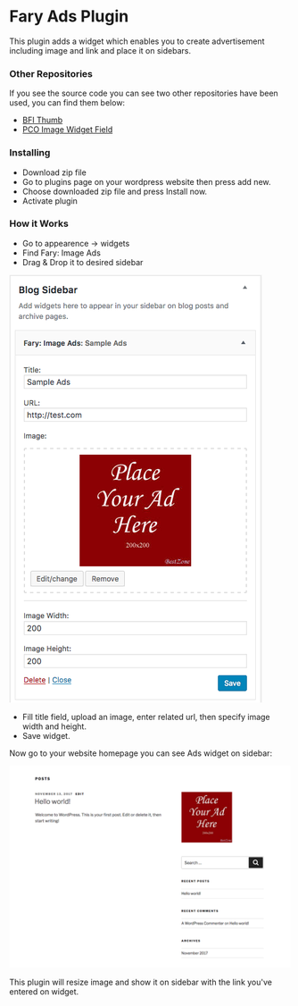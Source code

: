 # Fary Ads Plugin

This plugin adds a widget which enables you to create advertisement including image and link and place it on sidebars.

### Other Repositories

If you see the source code you can see two other repositories have been used, you can find them below:

* [BFI Thumb](https://github.com/bfintal/bfi_thumb)
* [PCO Image Widget Field](https://github.com/Peytz-WordPress/pco-image-widget-field)

### Installing

* Download zip file
* Go to plugins page on your wordpress website then press add new.
* Choose downloaded zip file and press Install now.
* Activate plugin


### How it Works

* Go to appearence -> widgets
* Find Fary: Image Ads
* Drag & Drop it to desired sidebar

![image](/widgets/inc/assets/img/readme/widget.png?raw=true)

* Fill title field, upload an image, enter related url, then specify image width and height.
* Save widget.

Now go to your website homepage you can see Ads widget on sidebar:

![image](/widgets/inc/assets/img/readme/homepage_widget.png?raw=true)

This plugin will resize image and show it on sidebar with the link you've entered on widget.


